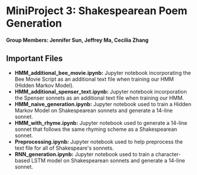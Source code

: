 # MiniProject 3: Shakespearean Poem Generation
#### Group Members: Jennifer Sun, Jeffrey Ma, Cecilia Zhang

## Important Files
- <strong>HMM\_additional\_bee\_movie.ipynb:</strong> Jupyter notebook incorporating the Bee 
  Movie Script as an additional text file when training our HMM (Hidden Markov Model).
- <strong>HMM\_additional\_spenser\_text.ipynb:</strong> Jupyter notebook incorporation the
  Spenser sonnets as an additional text file when training our HMM.
- <strong>HMM\_naive\_generation.ipynb:</strong> Jupyter notebook used to train a Hidden Markov 
  Model on Shakespearean sonnets and generate a 14-line sonnet.
- <strong>HMM\_with\_rhyme.ipynb:</strong> Jupyter notebook used to generate a 14-line sonnet 
  that follows the same rhyming scheme as a Shakespearean sonnet. 
- <strong>Preprocessing.ipynb:</strong> Jupyter notebook used to help preprocess the text file
  for all of Shakespeare's sonnets.
- <strong>RNN\_generation.ipynb:</strong> Jupyter notebook used to train a character-based LSTM
  model on Shakespearean sonnets and generate a 14-line sonnet.
